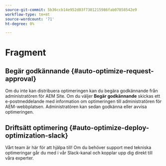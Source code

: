 ```yaml
---
source-git-commit: 5b36ccb14e952d03f7301215986fab07858542e9
workflow-type: tm+mt
source-wordcount: '71'
ht-degree: 0%

---
```

# Fragment

## Begär godkännande {#auto-optimize-request-approval}

Om du inte kan distribuera optimeringen kan du begära godkännande från administratören för AEM Site. Om du väljer **Begär godkännande** skickas ett e-postmeddelande med information om optimeringen till administratören för AEM-webbplatsen. Administratören kan sedan godkänna eller avvisa optimeringen.

## Driftsätt optimering {#auto-optimize-deploy-optimization-slack}

Vårt team är här för att hjälpa till! Om du behöver support med tekniska optimeringar går du med i vår Slack-kanal och kopplar upp dig direkt till våra experter.
